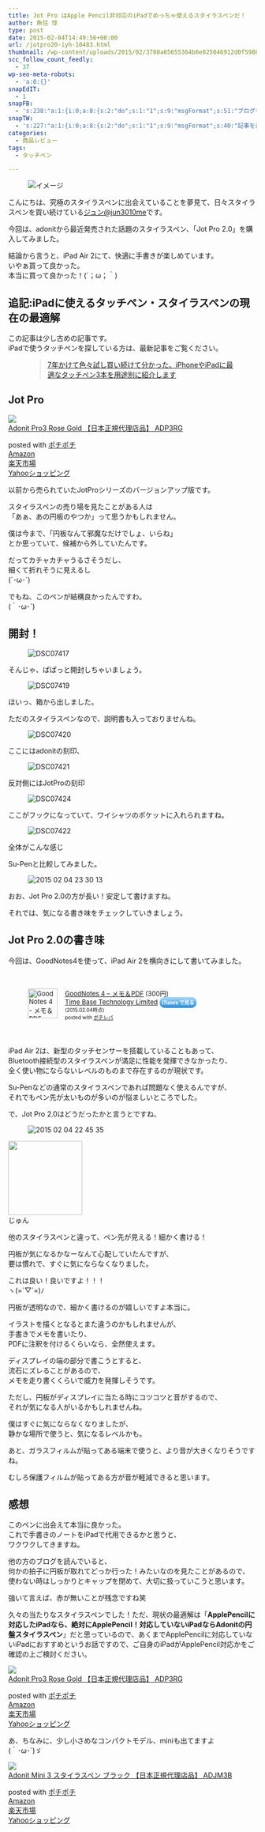 ```yaml
---
title: Jot Pro はApple Pencil非対応のiPadでめっちゃ使えるスタイラスペンだ！
author: 魚住 惇
type: post
date: 2015-02-04T14:49:56+00:00
url: /jotpro20-iyh-10483.html
thumbnail: /wp-content/uploads/2015/02/3780a65655364b6e825046912d0f5988.jpg
scc_follow_count_feedly:
  - 37
wp-seo-meta-robots:
  - 'a:0:{}'
snapEdIT:
  - 1
snapFB:
  - 's:238:"a:1:{i:0;a:8:{s:2:"do";s:1:"1";s:9:"msgFormat";s:51:"ブログを更新しました！%TITLE% %SITENAME%";s:8:"postType";s:1:"A";s:9:"isAutoImg";s:1:"A";s:8:"imgToUse";s:0:"";s:9:"isAutoURL";s:1:"A";s:8:"urlToUse";s:0:"";s:4:"doFB";i:0;}}";'
snapTW:
  - 's:227:"a:1:{i:0;a:8:{s:2:"do";s:1:"1";s:9:"msgFormat";s:40:"記事を書きました: %TITLE%  %URL%";s:8:"attchImg";s:1:"1";s:9:"isAutoImg";s:1:"A";s:8:"imgToUse";s:0:"";s:9:"isAutoURL";s:1:"A";s:8:"urlToUse";s:0:"";s:4:"doTW";i:0;}}";'
categories:
  - 商品レビュー
tags:
  - タッチペン

---
```


<figure class="wp-block-image"><img decoding="async" src="/wp-content/uploads/2015/02/3780a65655364b6e825046912d0f5988.jpg" alt="イメージ" /></figure> <!--more-->

こんにちは、究極のスタイラスペンに出会えていることを夢見て、日々スタイラスペンを買い続けている[ジュン@jun3010me][1]です。

今回は、adonitから最近発売された話題のスタイラスペン、「Jot Pro 2.0」を購入してみました。

結論から言うと、iPad Air 2にて、快適に手書きが楽しめています。  
いやぁ買って良かった。  
<span class="futoaka">本当に買って良かった！(´；ω；｀)</span>

## 追記:iPadに使えるタッチペン・スタイラスペンの現在の最適解

この記事は少し古めの記事です。  
iPadで使うタッチペンを探している方は、最新記事をご覧ください。<figure class="wp-block-embed is-type-rich is-provider-wp-oembed-blog-card-handler">

<div class="wp-block-embed__wrapper">
  <blockquote class="wp-embedded-content" data-secret="XmHU5Kt4MG">
    <a href="http://192.168.11.200:8000/ipad-iphone-styluspen-14768.html">7年かけて色々試し買い続けて分かった、iPhoneやiPadに最適なタッチペン3本を用途別に紹介します</a>
  </blockquote>
</div></figure> 

## Jot Pro

<div class="cstmreba">
  <div class="kaerebalink-box">
    <div class="kaerebalink-image">
      <a href="https://www.amazon.co.jp/Adonit-Pro3-Rose-%E3%80%90%E6%97%A5%E6%9C%AC%E6%AD%A3%E8%A6%8F%E4%BB%A3%E7%90%86%E5%BA%97%E5%93%81%E3%80%91-ADP3RG/dp/B0763SRKTB?psc=1&#038;SubscriptionId=AKIAIGGQ4QGQY6L2RH4A&#038;tag=jun3010me-22&#038;linkCode=xm2&#038;camp=2025&#038;creative=165953&#038;creativeASIN=B0763SRKTB" target="_blank"  rel="noopener noreferrer"><img decoding="async" src="https://images-fe.ssl-images-amazon.com/images/I/31095JYVM3L._SL160_.jpg" style="border: none;" /></a>
    </div>
    <div class="kaerebalink-info">
      <div class="kaerebalink-name">
        <a href="https://www.amazon.co.jp/Adonit-Pro3-Rose-%E3%80%90%E6%97%A5%E6%9C%AC%E6%AD%A3%E8%A6%8F%E4%BB%A3%E7%90%86%E5%BA%97%E5%93%81%E3%80%91-ADP3RG/dp/B0763SRKTB?psc=1&#038;SubscriptionId=AKIAIGGQ4QGQY6L2RH4A&#038;tag=jun3010me-22&#038;linkCode=xm2&#038;camp=2025&#038;creative=165953&#038;creativeASIN=B0763SRKTB" target="_blank"  rel="noopener noreferrer">Adonit Pro3 Rose Gold 【日本正規代理店品】 ADP3RG</a></p> 
        <div class="kaerebalink-powered-date">
          posted with <a href="http://192.168.11.200:8000/" rel="nofollow noopener noreferrer" target="_blank">ポチポチ</a>
        </div>
      </div>
      <div class="kaerebalink-link1">
        <div class="shoplinkamazon">
          <a href="https://www.amazon.co.jp/gp/search?keywords=Adonit Pro3&#038;tag=jun3010me-22" target="_blank"  rel="noopener noreferrer">Amazon</a>
        </div>
        <div class="shoplinkrakuten">
          <a href="https://hb.afl.rakuten.co.jp/hgc/10ef1d94.c90f9829.10ef1d95.53606a39/?pc=https%3A%2F%2Fsearch.rakuten.co.jp%2Fsearch%2Fmall%2FAdonit Pro3%2F-%2Ff.1-p.1-s.1-sf.0-st.A-v.2%3Fx%3D0%26scid%3Daf_ich_link_urltxt%26m%3Dhttp%3A%2F%2Fm.rakuten.co.jp%2F" target="_blank"  rel="noopener noreferrer">楽天市場</a>
        </div>
        <div class="shoplinkyahoo">
          <a href="https://ck.jp.ap.valuecommerce.com/servlet/referral?sid=3040825&#038;pid=884909937&#038;vc_url=http%3A%2F%2Fsearch.shopping.yahoo.co.jp%2Fsearch%3Fp%3DAdonit Pro3;vcptn=kaereba" target="_blank"  rel="noopener noreferrer">Yahooショッピング<img decoding="async" loading="lazy" src="//ad.jp.ap.valuecommerce.com/servlet/gifbanner?sid=3040825&#038;pid=884909937" height="1" width="1" border="0" /></a>
        </div>
      </div>
    </div>
    <div class="booklink-footer">
    </div>
  </div>
</div>

以前から売られていたJotProシリーズのバージョンアップ版です。

スタイラスペンの売り場を見たことがある人は  
「あぁ、あの円板のやつか」って思うかもしれません。

僕は今まで、「円板なんて邪魔なだけでしょ、いらね」  
とか思っていて、候補から外していたんです。

だってカチャカチャうるさそうだし、  
細くて折れそうに見えるし  
(´･ω･\`)

でもね、このペンが結構良かったんですわ。  
(｀･ω･´)

## 開封！
<figure class="wp-block-image">

<img decoding="async" src="/wp-content/uploads/2015/02/DSC074171.jpg" alt="DSC07417" /> </figure> 

そんじゃ、ぱぱっと開封しちゃいましょう。
<figure class="wp-block-image">

<img decoding="async" src="/wp-content/uploads/2015/02/DSC07419.jpg" alt="DSC07419" /> </figure> 

ほいっ、箱から出しました。  


ただのスタイラスペンなので、説明書も入っておりませんね。
<figure class="wp-block-image">

<img decoding="async" src="/wp-content/uploads/2015/02/DSC07420.jpg" alt="DSC07420" /> </figure> 

ここにはadonitの刻印、  

<figure class="wp-block-image">

<img decoding="async" src="/wp-content/uploads/2015/02/DSC07421.jpg" alt="DSC07421" /> </figure> 

反対側にはJotProの刻印  

<figure class="wp-block-image">

<img decoding="async" src="/wp-content/uploads/2015/02/DSC07424.jpg" alt="DSC07424" /> </figure> 

ここがフックになっていて、ワイシャツのポケットに入れられますね。  

<figure class="wp-block-image">

<img decoding="async" src="/wp-content/uploads/2015/02/DSC07422.jpg" alt="DSC07422" /> </figure> 

全体がこんな感じ  


Su-Penと比較してみました。
<figure class="wp-block-image">

<img decoding="async" src="/wp-content/uploads/2015/02/2015-02-04-23.30.13.jpg" alt="2015 02 04 23 30 13" /> </figure> 

おお、Jot Pro 2.0の方が長い！安定して書けますね。

それでは、気になる書き味をチェックしていきましょう。

## Jot Pro 2.0の書き味

今回は、GoodNotes4を使って、iPad Air 2を横向きにして書いてみました。

<div class="pochireba" style="text-align: left; font-size: small; padding: 20px 0; /zoom: 1; overflow: hidden;">
  <figure><a href="https://itunes.apple.com/jp/app/goodnotes-4-memo-pdf/id778658393?mt=8&uo=4&at=11l7gE" target="_blank" rel="noopener noreferrer"><img decoding="async" loading="lazy" class="pochi_img" style="float: left; margin: 0 15px 0 0; width: 60px; height: 60px;" src="http://a1602.phobos.apple.com/us/r30/Purple3/v4/01/fc/c3/01fcc334-9db2-5e1b-d71a-f1f666988fd6/AppIcon60x60_U00402x.png" alt="GoodNotes 4 - メモ＆PDF" width="60" height="60" /></a></figure> 
  
  <div class="pochi_info" style="text-align: left; /zoom: 1; overflow: hidden;">
    <div class="pochi_name">
      <a href="https://itunes.apple.com/jp/app/goodnotes-4-memo-pdf/id778658393?mt=8&uo=4&at=11l7gE" target="_blank" rel="noopener noreferrer">GoodNotes 4 &#8211; メモ＆PDF</a>&nbsp;(300円)
    </div>
    <div class="pochi_seller">
      <a href="https://itunes.apple.com/jp/artist/time-base-technology-limited/id424587624?uo=4&at=11l7gE" target="_blank" rel="noopener noreferrer">Time Base Technology Limited</a>&nbsp;<a style="width: 100px; color: #ffffff; background: -webkit-gradient(linear, 100% 0%, 100% 100%, from(rgba(85,182,237,0.5)), to(rgba(41,140,218,1))); font-size: 10px; font-weight: bold; text-align: center; display: inline; text-decoration: none; border: 0px; padding: 5px; border-radius: 10px; white-space: nowrap;" href="https://itunes.apple.com/jp/app/goodnotes-4-memo-pdf/id778658393?mt=8&uo=4&at=11l7gE" target="_blank" rel="noopener noreferrer">iTunes で見る</a>
    </div>
    <div class="pochi_time" style="font-size: x-small; display: inline;">
      (2015.02.04時点)
    </div>
    <div class="pochi_post" style="font-size: x-small;">
      posted with <a href="http://pochireba.com" target="_blank" rel="nofollow noopener noreferrer">ポチレバ</a>
    </div>
  </div>
  <div class="booklink-footer" style="clear: left;">
    &nbsp;
  </div>
</div>

iPad Air 2は、新型のタッチセンサーを搭載していることもあって、  
Bluetooth接続型のスタイラスペンが満足に性能を発揮できなかったり、  
全く使い物にならないレベルのものまで存在するのが現状です。

Su-Penなどの通常のスタイラスペンであれば問題なく使えるんですが、  
それでもペン先が太いものが多いのが悩ましいところでした。

で、Jot Pro 2.0はどうだったかと言うとですね、
<figure class="wp-block-image">

<img decoding="async" src="/wp-content/uploads/2015/02/2015-02-04-22.45.35.png" alt="2015 02 04 22 45 35" /> </figure> 

<div class="wp-block-snow-monkey-blocks-balloon smb-balloon">
  <div class="smb-balloon__person">
    <div class="smb-balloon__figure">
      <img decoding="async" loading="lazy" width="150" height="150" src="/wp-content/uploads/2019/01/c35455f2d5dae032326553534e9f7d24-150x150.jpeg" alt="" class="wp-image-15655"  sizes="(max-width: 150px) 100vw, 150px" />
    </div>
    <div class="smb-balloon__name">
      じゅん
    </div>
  </div>
  <div class="smb-balloon__body">
    <p>
      他のスタイラスペンと違って、ペン先が見える！細かく書ける！
    </p>
  </div>
</div>



円板が気になるかなーなんて心配していたんですが、  
要は慣れで、すぐに気にならなくなりました。

これは良い！良いですよ！！！  
ヽ(=´▽\`=)ﾉ

円板が透明なので、細かく書けるのが嬉しいですよ本当に。

イラストを描くとなるとまた違うのかもしれませんが、  
手書きでメモを書いたり、  
PDFに注釈を付けるくらいなら、全然使えます。

ディスプレイの端の部分で書こうとすると、  
流石にズレることがあるので、  
メモを走り書くくらいで威力を発揮しそうです。

ただし、円板がディスプレイに当たる時にコツコツと音がするので、  
それが気になる人がいるかもしれませんね。

僕はすぐに気にならなくなりましたが、  
静かな場所で使うと、気になるレベルかも。

あと、ガラスフィルムが貼ってある端末で使うと、より音が大きくなりそうですね。

むしろ保護フィルムが貼ってある方が音が軽減できると思います。

## 感想

このペンに出会えて本当に良かった。  
これで手書きのノートをiPadで代用できるかと思うと、  
ワクワクしてきますね。

他の方のブログを読んでいると、  
何かの拍子に円板が取れてどっか行った！みたいなのを見たことがあるので、  
使わない時はしっかりとキャップを閉めて、大切に扱っていこうと思います。

強いて言えば、<span class="futoaka">赤</span>が無いことが残念ですね笑

久々の当たりなスタイラスペンでした！ただ、現状の最適解は「**ApplePencilに対応したiPadなら、絶対にApplePencil！対応していないiPadならAdonitの円盤スタイラスペン**」だと思っているので、あくまで<span class="smb-highlighter">ApplePencilに対応していないiPadにおすすめ</span>というお話ですので、ご自身のiPadがApplePencil対応かをご確認の上ご検討ください。  


<div class="cstmreba">
  <div class="kaerebalink-box">
    <div class="kaerebalink-image">
      <a href="https://www.amazon.co.jp/Adonit-Pro3-Rose-%E3%80%90%E6%97%A5%E6%9C%AC%E6%AD%A3%E8%A6%8F%E4%BB%A3%E7%90%86%E5%BA%97%E5%93%81%E3%80%91-ADP3RG/dp/B0763SRKTB?psc=1&#038;SubscriptionId=AKIAIGGQ4QGQY6L2RH4A&#038;tag=jun3010me-22&#038;linkCode=xm2&#038;camp=2025&#038;creative=165953&#038;creativeASIN=B0763SRKTB" target="_blank"  rel="noopener noreferrer"><img decoding="async" src="https://images-fe.ssl-images-amazon.com/images/I/31095JYVM3L._SL160_.jpg" style="border: none;" /></a>
    </div>
    <div class="kaerebalink-info">
      <div class="kaerebalink-name">
        <a href="https://www.amazon.co.jp/Adonit-Pro3-Rose-%E3%80%90%E6%97%A5%E6%9C%AC%E6%AD%A3%E8%A6%8F%E4%BB%A3%E7%90%86%E5%BA%97%E5%93%81%E3%80%91-ADP3RG/dp/B0763SRKTB?psc=1&#038;SubscriptionId=AKIAIGGQ4QGQY6L2RH4A&#038;tag=jun3010me-22&#038;linkCode=xm2&#038;camp=2025&#038;creative=165953&#038;creativeASIN=B0763SRKTB" target="_blank"  rel="noopener noreferrer">Adonit Pro3 Rose Gold 【日本正規代理店品】 ADP3RG</a></p> 
        <div class="kaerebalink-powered-date">
          posted with <a href="http://192.168.11.200:8000/" rel="nofollow noopener noreferrer" target="_blank">ポチポチ</a>
        </div>
      </div>
      <div class="kaerebalink-link1">
        <div class="shoplinkamazon">
          <a href="https://www.amazon.co.jp/gp/search?keywords=Adonit Pro3&#038;tag=jun3010me-22" target="_blank"  rel="noopener noreferrer">Amazon</a>
        </div>
        <div class="shoplinkrakuten">
          <a href="https://hb.afl.rakuten.co.jp/hgc/10ef1d94.c90f9829.10ef1d95.53606a39/?pc=https%3A%2F%2Fsearch.rakuten.co.jp%2Fsearch%2Fmall%2FAdonit Pro3%2F-%2Ff.1-p.1-s.1-sf.0-st.A-v.2%3Fx%3D0%26scid%3Daf_ich_link_urltxt%26m%3Dhttp%3A%2F%2Fm.rakuten.co.jp%2F" target="_blank"  rel="noopener noreferrer">楽天市場</a>
        </div>
        <div class="shoplinkyahoo">
          <a href="https://ck.jp.ap.valuecommerce.com/servlet/referral?sid=3040825&#038;pid=884909937&#038;vc_url=http%3A%2F%2Fsearch.shopping.yahoo.co.jp%2Fsearch%3Fp%3DAdonit Pro3;vcptn=kaereba" target="_blank"  rel="noopener noreferrer">Yahooショッピング<img decoding="async" loading="lazy" src="//ad.jp.ap.valuecommerce.com/servlet/gifbanner?sid=3040825&#038;pid=884909937" height="1" width="1" border="0" /></a>
        </div>
      </div>
    </div>
    <div class="booklink-footer">
    </div>
  </div>
</div>

あ、ちなみに、少し小さめなコンパクトモデル、miniも出てますよ  
(｀･ω･´)ゞ

<div class="cstmreba">
  <div class="kaerebalink-box">
    <div class="kaerebalink-image">
      <a href="https://www.amazon.co.jp/Adonit-Mini-%E3%82%B9%E3%82%BF%E3%82%A4%E3%83%A9%E3%82%B9%E3%83%9A%E3%83%B3-%E3%80%90%E6%97%A5%E6%9C%AC%E6%AD%A3%E8%A6%8F%E4%BB%A3%E7%90%86%E5%BA%97%E5%93%81%E3%80%91-ADJM3B/dp/B06Y64P6R1?psc=1&#038;SubscriptionId=AKIAIGGQ4QGQY6L2RH4A&#038;tag=jun3010me-22&#038;linkCode=xm2&#038;camp=2025&#038;creative=165953&#038;creativeASIN=B06Y64P6R1" target="_blank"  rel="noopener noreferrer"><img decoding="async" src="https://images-fe.ssl-images-amazon.com/images/I/31W6yv8TGlL._SL160_.jpg" style="border: none;" /></a>
    </div>
    <div class="kaerebalink-info">
      <div class="kaerebalink-name">
        <a href="https://www.amazon.co.jp/Adonit-Mini-%E3%82%B9%E3%82%BF%E3%82%A4%E3%83%A9%E3%82%B9%E3%83%9A%E3%83%B3-%E3%80%90%E6%97%A5%E6%9C%AC%E6%AD%A3%E8%A6%8F%E4%BB%A3%E7%90%86%E5%BA%97%E5%93%81%E3%80%91-ADJM3B/dp/B06Y64P6R1?psc=1&#038;SubscriptionId=AKIAIGGQ4QGQY6L2RH4A&#038;tag=jun3010me-22&#038;linkCode=xm2&#038;camp=2025&#038;creative=165953&#038;creativeASIN=B06Y64P6R1" target="_blank"  rel="noopener noreferrer">Adonit Mini 3 スタイラスペン ブラック 【日本正規代理店品】 ADJM3B</a></p> 
        <div class="kaerebalink-powered-date">
          posted with <a href="http://192.168.11.200:8000/" rel="nofollow noopener noreferrer" target="_blank">ポチポチ</a>
        </div>
      </div>
      <div class="kaerebalink-link1">
        <div class="shoplinkamazon">
          <a href="https://www.amazon.co.jp/gp/search?keywords=Adonit Mini 3&#038;tag=jun3010me-22" target="_blank"  rel="noopener noreferrer">Amazon</a>
        </div>
        <div class="shoplinkrakuten">
          <a href="https://hb.afl.rakuten.co.jp/hgc/10ef1d94.c90f9829.10ef1d95.53606a39/?pc=https%3A%2F%2Fsearch.rakuten.co.jp%2Fsearch%2Fmall%2FAdonit Mini 3%2F-%2Ff.1-p.1-s.1-sf.0-st.A-v.2%3Fx%3D0%26scid%3Daf_ich_link_urltxt%26m%3Dhttp%3A%2F%2Fm.rakuten.co.jp%2F" target="_blank"  rel="noopener noreferrer">楽天市場</a>
        </div>
        <div class="shoplinkyahoo">
          <a href="https://ck.jp.ap.valuecommerce.com/servlet/referral?sid=3040825&#038;pid=884909937&#038;vc_url=http%3A%2F%2Fsearch.shopping.yahoo.co.jp%2Fsearch%3Fp%3DAdonit Mini 3;vcptn=kaereba" target="_blank"  rel="noopener noreferrer">Yahooショッピング<img decoding="async" loading="lazy" src="//ad.jp.ap.valuecommerce.com/servlet/gifbanner?sid=3040825&#038;pid=884909937" height="1" width="1" border="0" /></a>
        </div>
      </div>
    </div>
    <div class="booklink-footer">
    </div>
  </div>
</div>

 [1]: https://twitter.com/jun3010me